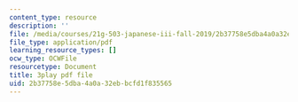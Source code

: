 ```yaml
---
content_type: resource
description: ''
file: /media/courses/21g-503-japanese-iii-fall-2019/2b37758e5dba4a0a32ebbcfd1f835565_K12JGiYHcTw.pdf
file_type: application/pdf
learning_resource_types: []
ocw_type: OCWFile
resourcetype: Document
title: 3play pdf file
uid: 2b37758e-5dba-4a0a-32eb-bcfd1f835565
---
```

